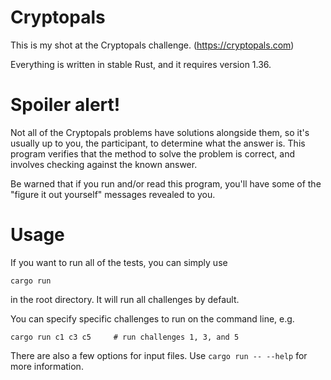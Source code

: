 # Cryptopals

This is my shot at the Cryptopals challenge. (https://cryptopals.com)

Everything is written in stable Rust, and it requires version 1.36.

# Spoiler alert!

Not all of the Cryptopals problems have solutions alongside them, so it's usually up to you, the
participant, to determine what the answer is. This program verifies that the method to solve the
problem is correct, and involves checking against the known answer.

Be warned that if you run and/or read this program, you'll have some of the "figure it out yourself"
messages revealed to you.

# Usage

If you want to run all of the tests, you can simply use

`cargo run`

in the root directory. It will run all challenges by default.

You can specify specific challenges to run on the command line, e.g.

`cargo run c1 c3 c5     # run challenges 1, 3, and 5`

There are also a few options for input files. Use `cargo run -- --help` for more information.
